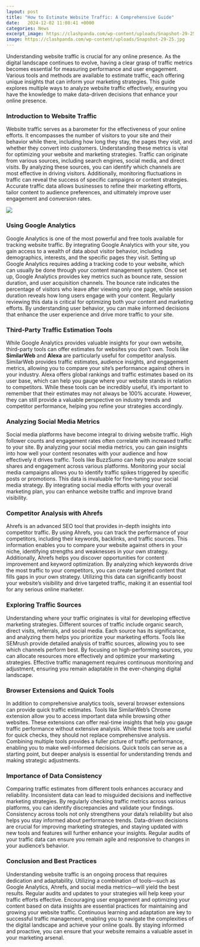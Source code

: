 ```yaml
---
layout: post
title: "How to Estimate Website Traffic: A Comprehensive Guide"
date:   2024-12-02 11:08:41 +0000
categories: News
excerpt_image: https://clashpanda.com/wp-content/uploads/Snapshot-29-25.jpg
image: https://clashpanda.com/wp-content/uploads/Snapshot-29-25.jpg
---
```


Understanding website traffic is crucial for any online presence. As the digital landscape continues to evolve, having a clear grasp of traffic metrics becomes essential for measuring performance and user engagement. Various tools and methods are available to estimate traffic, each offering unique insights that can inform your marketing strategies. This guide explores multiple ways to analyze website traffic effectively, ensuring you have the knowledge to make data-driven decisions that enhance your online presence.
### Introduction to Website Traffic
Website traffic serves as a barometer for the effectiveness of your online efforts. It encompasses the number of visitors to your site and their behavior while there, including how long they stay, the pages they visit, and whether they convert into customers. Understanding these metrics is vital for optimizing your website and marketing strategies. 
Traffic can originate from various sources, including search engines, social media, and direct visits. By analyzing these sources, you can identify which channels are most effective in driving visitors. Additionally, monitoring fluctuations in traffic can reveal the success of specific campaigns or content strategies. Accurate traffic data allows businesses to refine their marketing efforts, tailor content to audience preferences, and ultimately improve user engagement and conversion rates.

![](https://clashpanda.com/wp-content/uploads/Snapshot-29-25.jpg)
### Using Google Analytics
Google Analytics is one of the most powerful and free tools available for tracking website traffic. By integrating Google Analytics with your site, you gain access to a wealth of data about visitor behavior, including demographics, interests, and the specific pages they visit. Setting up Google Analytics requires adding a tracking code to your website, which can usually be done through your content management system.
Once set up, Google Analytics provides key metrics such as bounce rate, session duration, and user acquisition channels. The bounce rate indicates the percentage of visitors who leave after viewing only one page, while session duration reveals how long users engage with your content. Regularly reviewing this data is critical for optimizing both your content and marketing efforts. By understanding user behavior, you can make informed decisions that enhance the user experience and drive more traffic to your site.
### Third-Party Traffic Estimation Tools
While Google Analytics provides valuable insights for your own website, third-party tools can offer estimates for websites you don’t own. Tools like **SimilarWeb** and **Alexa** are particularly useful for competitor analysis. SimilarWeb provides traffic estimates, audience insights, and engagement metrics, allowing you to compare your site’s performance against others in your industry. 
Alexa offers global rankings and traffic estimates based on its user base, which can help you gauge where your website stands in relation to competitors. While these tools can be incredibly useful, it’s important to remember that their estimates may not always be 100% accurate. However, they can still provide a valuable perspective on industry trends and competitor performance, helping you refine your strategies accordingly.
### Analyzing Social Media Metrics
Social media platforms have become integral to driving website traffic. High follower counts and engagement rates often correlate with increased traffic to your site. By analyzing your social media metrics, you can gain insights into how well your content resonates with your audience and how effectively it drives traffic.
Tools like BuzzSumo can help you analyze social shares and engagement across various platforms. Monitoring your social media campaigns allows you to identify traffic spikes triggered by specific posts or promotions. This data is invaluable for fine-tuning your social media strategy. By integrating social media efforts with your overall marketing plan, you can enhance website traffic and improve brand visibility.
### Competitor Analysis with Ahrefs
Ahrefs is an advanced SEO tool that provides in-depth insights into competitor traffic. By using Ahrefs, you can track the performance of your competitors, including their keywords, backlinks, and traffic sources. This information enables you to compare your website against others in your niche, identifying strengths and weaknesses in your own strategy.
Additionally, Ahrefs helps you discover opportunities for content improvement and keyword optimization. By analyzing which keywords drive the most traffic to your competitors, you can create targeted content that fills gaps in your own strategy. Utilizing this data can significantly boost your website’s visibility and drive targeted traffic, making it an essential tool for any serious online marketer.
### Exploring Traffic Sources
Understanding where your traffic originates is vital for developing effective marketing strategies. Different sources of traffic include organic search, direct visits, referrals, and social media. Each source has its significance, and analyzing them helps you prioritize your marketing efforts.
Tools like SEMrush provide detailed analysis of traffic sources, allowing you to see which channels perform best. By focusing on high-performing sources, you can allocate resources more effectively and optimize your marketing strategies. Effective traffic management requires continuous monitoring and adjustment, ensuring you remain adaptable in the ever-changing digital landscape.
### Browser Extensions and Quick Tools
In addition to comprehensive analytics tools, several browser extensions can provide quick traffic estimates. Tools like SimilarWeb’s Chrome extension allow you to access important data while browsing other websites. These extensions can offer real-time insights that help you gauge traffic performance without extensive analysis.
While these tools are useful for quick checks, they should not replace comprehensive analysis. Combining multiple tools provides a fuller picture of traffic performance, enabling you to make well-informed decisions. Quick tools can serve as a starting point, but deeper analysis is essential for understanding trends and making strategic adjustments.
### Importance of Data Consistency
Comparing traffic estimates from different tools enhances accuracy and reliability. Inconsistent data can lead to misguided decisions and ineffective marketing strategies. By regularly checking traffic metrics across various platforms, you can identify discrepancies and validate your findings.
Consistency across tools not only strengthens your data’s reliability but also helps you stay informed about performance trends. Data-driven decisions are crucial for improving marketing strategies, and staying updated with new tools and features will further enhance your insights. Regular audits of your traffic data can ensure you remain agile and responsive to changes in your audience’s behavior.
### Conclusion and Best Practices
Understanding website traffic is an ongoing process that requires dedication and adaptability. Utilizing a combination of tools—such as Google Analytics, Ahrefs, and social media metrics—will yield the best results. Regular audits and updates to your strategies will help keep your traffic efforts effective.
Encouraging user engagement and optimizing your content based on data insights are essential practices for maintaining and growing your website traffic. Continuous learning and adaptation are key to successful traffic management, enabling you to navigate the complexities of the digital landscape and achieve your online goals. By staying informed and proactive, you can ensure that your website remains a valuable asset in your marketing arsenal.